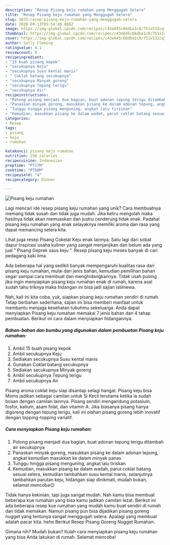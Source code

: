 ```yaml
---
description: "Resep Pisang keju rumahan yang Menggugah Selera"
title: "Resep Pisang keju rumahan yang Menggugah Selera"
slug: 1675-resep-pisang-keju-rumahan-yang-menggugah-selera
date: 2020-09-13T03:54:48.888Z
image: https://img-global.cpcdn.com/recipes/c43e645c66dba1c8/751x532cq70/pisang-keju-rumahan-foto-resep-utama.jpg
thumbnail: https://img-global.cpcdn.com/recipes/c43e645c66dba1c8/751x532cq70/pisang-keju-rumahan-foto-resep-utama.jpg
cover: https://img-global.cpcdn.com/recipes/c43e645c66dba1c8/751x532cq70/pisang-keju-rumahan-foto-resep-utama.jpg
author: Sally Fleming
ratingvalue: 4.1
reviewcount: 8
recipeingredient:
- "15 buah pisang kepok"
- "secukupnya Keju"
- "secukupnya Susu kental manis"
- " Coklat batang secukupnya"
- "secukupnya Minyak goreng"
- "secukupnya Tepung terigu"
- "secukupnya Air"
recipeinstructions:
- "Potong pisang menjadi dua bagian, buat adonan tepung terigu ditambah air secukupnya"
- "Panaskan minyak goreng, masukkan pisang ke dalam adonan tepung, angkat kemudian masukkan ke dalam minyak panas"
- "Tunggu hingga pisang menguning, angkat lalu tiriskan"
- "Kemudian, masukkan pisang ke dalam wadah, parut coklat batang sesuai selera, kemudian tambahkan susu kental manis, selanjutnya tambahkan parutan keju, hidangan siap dinikmati, mudah bukan, selamat mencoba😉"
categories:
- Resep
tags:
- pisang
- keju
- rumahan

katakunci: pisang keju rumahan 
nutrition: 258 calories
recipecuisine: Indonesian
preptime: "PT17M"
cooktime: "PT60M"
recipeyield: "4"
recipecategory: Dinner

---
```



![Pisang keju rumahan](https://img-global.cpcdn.com/recipes/c43e645c66dba1c8/751x532cq70/pisang-keju-rumahan-foto-resep-utama.jpg)

Lagi mencari ide resep pisang keju rumahan yang unik? Cara membuatnya memang tidak susah dan tidak juga mudah. Jika keliru mengolah maka hasilnya tidak akan memuaskan dan justru cenderung tidak enak. Padahal pisang keju rumahan yang enak selayaknya memiliki aroma dan rasa yang dapat memancing selera kita.

Lihat juga resep Pisang Cokelat Keju enak lainnya. Satu lagi dari sobat dapur Inspirasi usaha kuliner yang sangat menjanjikan dan belum ada yang jual &#34; Pisang Geprek saus keju &#34;. Resep pisang keju meses banyak di cari pedagang kaki lima.

Ada beberapa hal yang sedikit banyak mempengaruhi kualitas rasa dari pisang keju rumahan, mulai dari jenis bahan, kemudian pemilihan bahan segar sampai cara membuat dan menghidangkannya. Tidak usah pusing jika ingin menyiapkan pisang keju rumahan enak di rumah, karena asal sudah tahu triknya maka hidangan ini bisa jadi sajian istimewa.


Nah, kali ini kita coba, yuk, siapkan pisang keju rumahan sendiri di rumah. Tetap berbahan sederhana, sajian ini bisa memberi manfaat untuk membantu menjaga kesehatan tubuhmu sekeluarga. Anda dapat menyiapkan Pisang keju rumahan memakai 7 jenis bahan dan 4 tahap pembuatan. Berikut ini cara dalam menyiapkan hidangannya.

<!--inarticleads1-->

##### Bahan-bahan dan bumbu yang digunakan dalam pembuatan Pisang keju rumahan:

1. Ambil 15 buah pisang kepok
1. Ambil secukupnya Keju
1. Sediakan secukupnya Susu kental manis
1. Gunakan  Coklat batang secukupnya
1. Sediakan secukupnya Minyak goreng
1. Ambil secukupnya Tepung terigu
1. Ambil secukupnya Air


Pisang aroma coklat keju siap disantap selagi hangat. Pisang keju bisa Moms jadikan sebagai camilan untuk Si Kecil terutama ketika ia sudah bosan dengan camilan lainnya. Pisang sendiri mengandung potasium, fosfor, kalium, asam folat, dan vitamin A. Jika biasanya pisang hanya digoreng dengan tepung terigu, kali ini olahan pisang goreng lebih inovatif dengan topping-topping variatif. 

<!--inarticleads2-->

##### Cara menyiapkan Pisang keju rumahan:

1. Potong pisang menjadi dua bagian, buat adonan tepung terigu ditambah air secukupnya
1. Panaskan minyak goreng, masukkan pisang ke dalam adonan tepung, angkat kemudian masukkan ke dalam minyak panas
1. Tunggu hingga pisang menguning, angkat lalu tiriskan
1. Kemudian, masukkan pisang ke dalam wadah, parut coklat batang sesuai selera, kemudian tambahkan susu kental manis, selanjutnya tambahkan parutan keju, hidangan siap dinikmati, mudah bukan, selamat mencoba😉


Tidak hanya kekinian, tapi juga sangat mudah. Nah kamu bisa membuat beberapa kue rumahan yang bisa kamu jadikan camilan lezat. Berikut ini ada beberapa resep kue rumahan yang mudah kamu buat sendiri di rumah dan tidak memakan. Namun pisang pun bisa dijadikan pisang goreng nugget yang tentunya sangat menggugah selera. Apalagi yang membuat adalah pacar kita. hehe Berikut Resep Pisang Goreng Nugget Rumahan. 

Gimana nih? Mudah bukan? Itulah cara menyiapkan pisang keju rumahan yang bisa Anda lakukan di rumah. Selamat mencoba!
